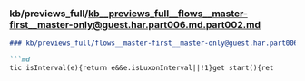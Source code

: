 ### kb/previews_full/kb__previews_full__flows__master-first__master-only@guest.har.part006.md.part002.md

```md
### kb/previews_full/flows__master-first__master-only@guest.har.part006.md (part 002)

```md
tic isInterval(e){return e&&e.isLuxonInterval||!1}get start(){ret
```

```

```

